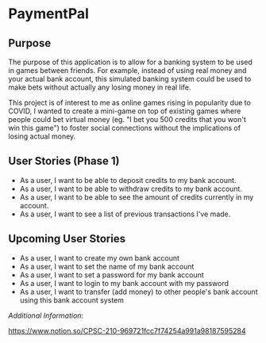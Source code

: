 # PaymentPal

## Purpose

The purpose of this application is to allow for a banking system to be used in games between friends. 
For example, instead of using real money and your actual bank account, this simulated banking system could be used to 
make bets without actually any losing money in real life. 

This project is of interest to me as online games rising in popularity due to COVID, 
I wanted to create a mini-game on top of existing games where people could bet virtual money (eg. "I bet you 500 credits 
that you won't win this game") to foster social connections without the implications of losing actual money.


## User Stories (Phase 1)
- As a user, I want to be able to deposit credits to my bank account. 
- As a user, I want to be able to withdraw credits to my bank account. 
- As a user, I want to be able to see the amount of credits currently in my account. 
- As a user, I want to see a list of previous transactions I've made. 

## Upcoming User Stories
- As a user, I want to create my own bank account
- As a user, I want to set the name of my bank account
- As a user, I want to set a password for my bank account
- As a user, I want to login to my bank account with my password
- As a user, I want to transfer (add money) to other people's bank account using this bank account system


*Additional Information*: 

https://www.notion.so/CPSC-210-969721fcc7f74254a991a98187595284



